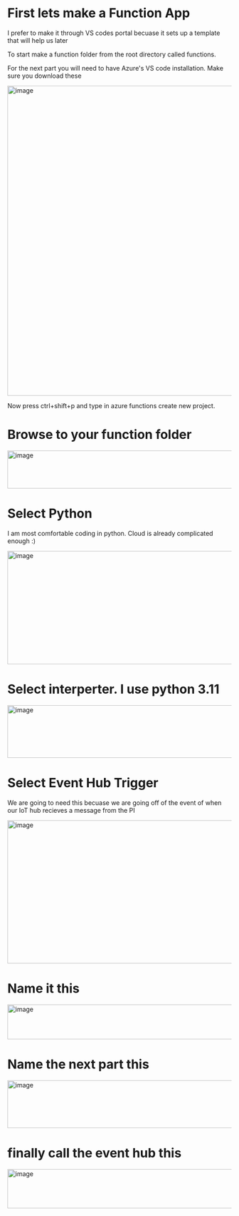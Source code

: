 # First lets make a Function App

I prefer to make it through VS codes portal becuase it sets up a template that will help us later

To start make a function folder from the root directory called functions.

For the next part you will need to have Azure's VS code installation. Make sure you download these

<img width="1467" height="695" alt="image" src="https://github.com/user-attachments/assets/ec247c36-e12e-4f8d-8f4d-b6590d1dc825" />

Now press ctrl+shift+p and type in azure functions create new project.

# Browse to your function folder
<img width="770" height="85" alt="image" src="https://github.com/user-attachments/assets/27d046c4-f07e-4796-bb2b-3a695f036aad" />

# Select Python
I am most comfortable coding in python. Cloud is already complicated enough :)

<img width="747" height="254" alt="image" src="https://github.com/user-attachments/assets/8ef62420-d945-4a2f-bd67-14817093fafd" />

# Select interperter. I use python 3.11
<img width="725" height="118" alt="image" src="https://github.com/user-attachments/assets/58738b1b-4369-45c8-ba4b-b596a99e3f9a" />

# Select Event Hub Trigger
We are going to need this becuase we are going off of the event of when our IoT hub recieves a message from the PI

<img width="729" height="321" alt="image" src="https://github.com/user-attachments/assets/188a0bbe-9ae3-4470-b79f-9f889eeed723" />

# Name it this
<img width="775" height="78" alt="image" src="https://github.com/user-attachments/assets/2e9aa01a-a3b3-4e4a-bf10-48474dfb7fc6" />

# Name the next part this
<img width="751" height="107" alt="image" src="https://github.com/user-attachments/assets/38c2b018-cead-4bc5-b2dc-fd67d6722d5f" />

# finally call the event hub this
<img width="753" height="88" alt="image" src="https://github.com/user-attachments/assets/dcbbc146-ce58-4624-8871-87466407ecaf" />
